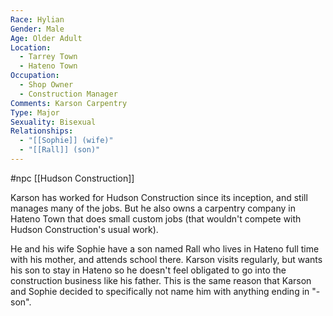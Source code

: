 ```yaml
---
Race: Hylian
Gender: Male
Age: Older Adult
Location:
  - Tarrey Town
  - Hateno Town
Occupation:
  - Shop Owner
  - Construction Manager
Comments: Karson Carpentry
Type: Major
Sexuality: Bisexual
Relationships:
  - "[[Sophie]] (wife)"
  - "[[Rall]] (son)"
---
```

#npc [[Hudson Construction]]

Karson has worked for Hudson Construction since its inception, and still manages many of the jobs. But he also owns a carpentry company in Hateno Town that does small custom jobs (that wouldn't compete with Hudson Construction's usual work).

He and his wife Sophie have a son named Rall who lives in Hateno full time with his mother, and attends school there. Karson visits regularly, but wants his son to stay in Hateno so he doesn't feel obligated to go into the construction business like his father. This is the same reason that Karson and Sophie decided to specifically not name him with anything ending in "-son".
